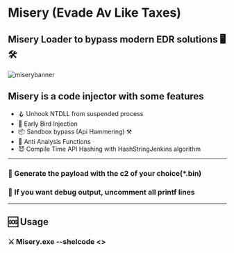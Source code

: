 # Misery (Evade Av Like Taxes)
## Misery Loader to bypass modern EDR solutions 🖥️ 🛠️
![miserybanner](https://i.imgur.com/yCk788y.jpeg)

## Misery is a code injector with some features
   * 🪝 Unhook NTDLL from suspended process
   * 💉 Early Bird Injection
   * 📦 Sandbox bypass (Api Hammering) ⚒️
   * 🚫 Anti Analysis Functions
   * 😈 Compile Time API Hashing with HashStringJenkins algorithm
---

### 📁 Generate the payload with the c2 of your choice(*.bin)
### 🥷 If you want debug output, uncomment all printf lines
---
## 🆘 Usage
### ⚔️ Misery.exe --shelcode <<URL>>



